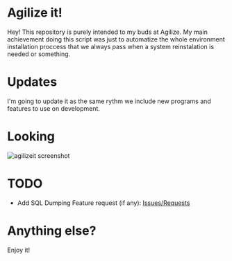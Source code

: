 # Agilize it!
Hey! This repository is purely intended to my buds at Agilize. My main achievement doing this script was just to automatize the whole environment installation proccess that we always pass when a system reinstalation is needed or something. 

# Updates
I'm going to update it as the same rythm we include new programs and features to use on development.

# Looking
![agilizeit screenshot](https://raw.githubusercontent.com/vaporwavie/agilizeit/master/agilizeit.png "Looks nice, eh?")


# TODO
* Add SQL Dumping
    Feature request (if any): [Issues/Requests](https://github.com/vaporwavie/agilizeit/issues)

# Anything else?
Enjoy it!
